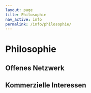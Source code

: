 ```yaml
---
layout: page
title: Philosophie
nav_active: info
permalink: /info/philosophie/
---
```


# Philosophie

## Offenes Netzwerk

## Kommerzielle Interessen
